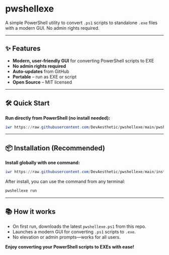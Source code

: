# pwshellexe

A simple PowerShell utility to convert `.ps1` scripts to standalone `.exe` files with a modern GUI. No admin rights required.

---

## ✨ Features

- **Modern, user-friendly GUI** for converting PowerShell scripts to EXE
- **No admin rights required**
- **Auto-updates** from GitHub
- **Portable** – run as EXE or script
- **Open Source** – MIT licensed

---

## 🛠️ Quick Start

**Run directly from PowerShell (no install needed):**

```powershell
iwr https://raw.githubusercontent.com/DevAesthetic/pwshellexe/main/pwshellexe.ps1 -UseBasicParsing | iex
```

---

## 📦 Installation (Recommended)

**Install globally with one command:**

```powershell
iwr https://raw.githubusercontent.com/DevAesthetic/pwshellexe/main/install.ps1 -UseBasicParsing | iex
```

After install, you can use the command from any terminal:

```powershell
pwshellexe run
```

---

## 📚 How it works

- On first run, downloads the latest `pwshellexe.ps1` from this repo.
- Launches a modern GUI for converting `.ps1` scripts to `.exe`.
- No elevation or admin prompts—works for all users.


**Enjoy converting your PowerShell scripts to EXEs with ease!**

